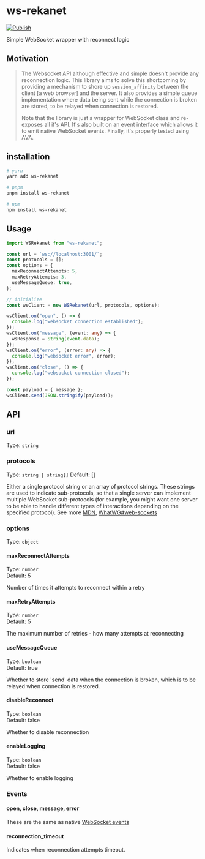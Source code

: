 # ws-rekanet

[![Publish](https://github.com/nwaughachukwuma/ws-rekanet/actions/workflows/publish.yml/badge.svg)](https://github.com/nwaughachukwuma/ws-rekanet/actions/workflows/publish.yml)

Simple WebSocket wrapper with reconnect logic

## Motivation

> The Websocket API although effective and simple doesn't provide any reconnection logic. This library aims to solve this shortcoming by providing a mechanism to shore up `session_affinity` between the client [a web browser] and the server. It also provides a simple queue implementation where data being sent while the connection is broken are stored, to be relayed when connection is restored.
>
> Note that the library is just a wrapper for WebSocket class and re-exposes all it's API. It's also built on an event interface which allows it to emit native WebSocket events. Finally, it's properly tested using AVA.

## installation

```bash
# yarn
yarn add ws-rekanet

# pnpm
pnpm install ws-rekanet

# npm
npm install ws-rekanet
```

## Usage

```ts
import WSRekanet from "ws-rekanet";

const url = `ws://localhost:3001/`;
const protocols = [];
const options = {
  maxReconnectAttempts: 5,
  maxRetryAttempts: 3,
  useMessageQueue: true,
};

// initialize
const wsClient = new WSRekanet(url, protocols, options);

wsClient.on("open", () => {
  console.log("websocket connection established");
});
wsClient.on("message", (event: any) => {
  wsResponse = String(event.data);
});
wsClient.on("error", (error: any) => {
  console.log("websocket error", error);
});
wsClient.on("close", () => {
  console.log("websocket connection closed");
});

const payload = { message };
wsClient.send(JSON.stringify(payload));
```

## API

### url

Type: `string`

### protocols

Type: `string | string[]`
Default: []

Either a single protocol string or an array of protocol strings. These strings are used to indicate sub-protocols, so that a single server can implement multiple WebSocket sub-protocols (for example, you might want one server to be able to handle different types of interactions depending on the specified protocol). See more [MDN](https://developer.mozilla.org/en-US/docs/Web/API/WebSocket/WebSocket), [WhatWG#web-sockets](https://html.spec.whatwg.org/multipage/web-sockets.html#websocket)

### options

Type: `object`

#### maxReconnectAttempts

Type: `number`\
Default: 5

Number of times it attempts to reconnect within a retry

#### maxRetryAttempts

Type: `number`\
Default: 5

The maximum number of retries - how many attempts at reconnecting

#### useMessageQueue

Type: `boolean`\
Default: true

Whether to store 'send' data when the connection is broken, which is to be relayed when connection is restored.

#### disableReconnect

Type: `boolean`\
Default: false

Whether to disable reconnection

#### enableLogging

Type: `boolean`\
Default: false

Whether to enable logging

### Events

#### open, close, message, error

These are the same as native [WebSocket events](https://html.spec.whatwg.org/multipage/web-sockets.html#websocket)

#### reconnection_timeout

Indicates when reconnection attempts timeout.
